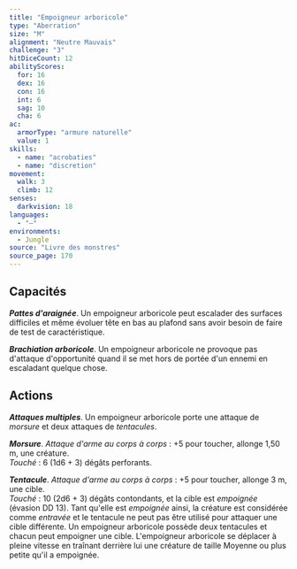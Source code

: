 ```yaml
---
title: "Empoigneur arboricole"
type: "Aberration"
size: "M"
alignment: "Neutre Mauvais"
challenge: "3"
hitDiceCount: 12
abilityScores:
  for: 16
  dex: 16
  con: 16
  int: 6
  sag: 10
  cha: 6
ac: 
  armorType: "armure naturelle"
  value: 1
skills: 
  - name: "acrobaties"
  - name: "discretion"
movement: 
  walk: 3
  climb: 12
senses: 
  darkvision: 18
languages: 
  - "—"
environments:
  - Jungle
source: "Livre des monstres"
source_page: 170
---
```

## Capacités
_**Pattes d'araignée**_. Un empoigneur arboricole peut escalader des surfaces difficiles et même évoluer tête en bas au plafond sans avoir besoin de faire de test de caractéristique.

_**Brachiation arboricole**_. Un empoigneur arboricole ne provoque pas d'attaque d'opportunité quand il se met hors de portée d'un ennemi en escaladant quelque chose.

## Actions
_**Attaques multiples**_. Un empoigneur arboricole porte une attaque de _morsure_ et deux attaques de _tentacules_.

_**Morsure**_. _Attaque d'arme au corps à corps_ : +5 pour toucher, allonge 1,50 m, une créature.  
_Touché_ : 6 (1d6 + 3) dégâts perforants.

_**Tentacule**_. _Attaque d'arme au corps à corps_ : +5 pour toucher, allonge 3 m, une cible.  
_Touché_ : 10 (2d6 + 3) dégâts contondants, et la cible est _empoignée_ (évasion DD 13). Tant qu'elle est _empoignée_ ainsi, la créature est considérée comme _entravée_ et le tentacule ne peut pas être utilisé pour attaquer une cible différente. Un empoigneur arboricole possède deux tentacules et chacun peut empoigner une cible. L'empoigneur arboricole se déplacer à pleine vitesse en traînant derrière lui une créature de taille Moyenne ou plus petite qu'il a empoignée.

